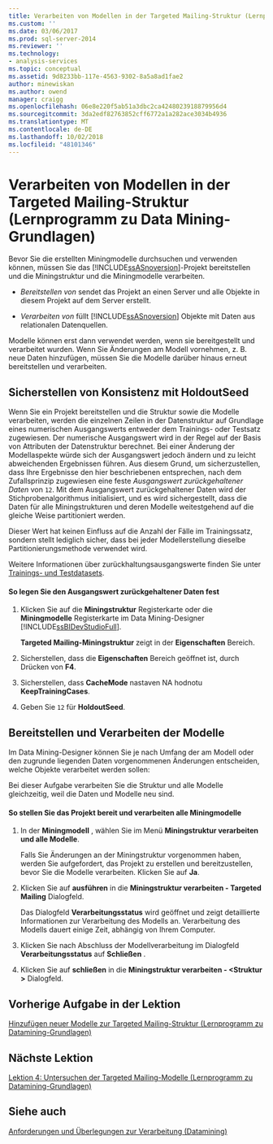 ```yaml
---
title: Verarbeiten von Modellen in der Targeted Mailing-Struktur (Lernprogramm zu Datamining-Grundlagen) | Microsoft-Dokumentation
ms.custom: ''
ms.date: 03/06/2017
ms.prod: sql-server-2014
ms.reviewer: ''
ms.technology:
- analysis-services
ms.topic: conceptual
ms.assetid: 9d8233bb-117e-4563-9302-8a5a8ad1fae2
author: minewiskan
ms.author: owend
manager: craigg
ms.openlocfilehash: 06e8e220f5ab51a3dbc2ca4248023918879956d4
ms.sourcegitcommit: 3da2edf82763852cff6772a1a282ace3034b4936
ms.translationtype: MT
ms.contentlocale: de-DE
ms.lasthandoff: 10/02/2018
ms.locfileid: "48101346"
---
```

# <a name="processing-models-in-the-targeted-mailing-structure-basic-data-mining-tutorial"></a>Verarbeiten von Modellen in der Targeted Mailing-Struktur (Lernprogramm zu Data Mining-Grundlagen)
  Bevor Sie die erstellten Miningmodelle durchsuchen und verwenden können, müssen Sie das [!INCLUDE[ssASnoversion](../includes/ssasnoversion-md.md)]-Projekt bereitstellen und die Miningstruktur und die Miningmodelle verarbeiten.  
  
-   *Bereitstellen von* sendet das Projekt an einen Server und alle Objekte in diesem Projekt auf dem Server erstellt.  
  
-   *Verarbeiten von* füllt [!INCLUDE[ssASnoversion](../includes/ssasnoversion-md.md)] Objekte mit Daten aus relationalen Datenquellen.  
  
 Modelle können erst dann verwendet werden, wenn sie bereitgestellt und verarbeitet wurden. Wenn Sie Änderungen am Modell vornehmen, z. B. neue Daten hinzufügen, müssen Sie die Modelle darüber hinaus erneut bereitstellen und verarbeiten.  
  
## <a name="ensuring-consistency-with-holdoutseed"></a>Sicherstellen von Konsistenz mit HoldoutSeed  
 Wenn Sie ein Projekt bereitstellen und die Struktur sowie die Modelle verarbeiten, werden die einzelnen Zeilen in der Datenstruktur auf Grundlage eines numerischen Ausgangswerts entweder dem Trainings- oder Testsatz zugewiesen. Der numerische Ausgangswert wird in der Regel auf der Basis von Attributen der Datenstruktur berechnet. Bei einer Änderung der Modellaspekte würde sich der Ausgangswert jedoch ändern und zu leicht abweichenden Ergebnissen führen. Aus diesem Grund, um sicherzustellen, dass Ihre Ergebnisse den hier beschriebenen entsprechen, nach dem Zufallsprinzip zugewiesen eine feste *Ausgangswert zurückgehaltener Daten* von `12`. Mit dem Ausgangswert zurückgehaltener Daten wird der Stichprobenalgorithmus initialisiert, und es wird sichergestellt, dass die Daten für alle Miningstrukturen und deren Modelle weitestgehend auf die gleiche Weise partitioniert werden.  
  
 Dieser Wert hat keinen Einfluss auf die Anzahl der Fälle im Trainingssatz, sondern stellt lediglich sicher, dass bei jeder Modellerstellung dieselbe Partitionierungsmethode verwendet wird.  
  
 Weitere Informationen über zurückhaltungsausgangswerte finden Sie unter [Trainings- und Testdatasets](../../2014/analysis-services/data-mining/training-and-testing-data-sets.md).  
  
#### <a name="to-set-the-holdout-seed"></a>So legen Sie den Ausgangswert zurückgehaltener Daten fest  
  
1.  Klicken Sie auf die **Miningstruktur** Registerkarte oder die **Miningmodelle** Registerkarte im Data Mining-Designer [!INCLUDE[ssBIDevStudioFull](../includes/ssbidevstudiofull-md.md)].  
  
     **Targeted Mailing-Miningstruktur** zeigt in der **Eigenschaften** Bereich.  
  
2.  Sicherstellen, dass die **Eigenschaften** Bereich geöffnet ist, durch Drücken von **F4**.  
  
3.  Sicherstellen, dass **CacheMode** nastaven NA hodnotu **KeepTrainingCases**.  
  
4.  Geben Sie `12` für **HoldoutSeed**.  
  
## <a name="deploying-and-processing-the-models"></a>Bereitstellen und Verarbeiten der Modelle  
 Im Data Mining-Designer können Sie je nach Umfang der am Modell oder den zugrunde liegenden Daten vorgenommenen Änderungen entscheiden, welche Objekte verarbeitet werden sollen:  
  
 Bei dieser Aufgabe verarbeiten Sie die Struktur und alle Modelle gleichzeitig, weil die Daten und Modelle neu sind.  
  
#### <a name="to-deploy-the-project-and-process-all-the-mining-models"></a>So stellen Sie das Projekt bereit und verarbeiten alle Miningmodelle  
  
1.  In der **Miningmodell** , wählen Sie im Menü **Miningstruktur verarbeiten und alle Modelle**.  
  
     Falls Sie Änderungen an der Miningstruktur vorgenommen haben, werden Sie aufgefordert, das Projekt zu erstellen und bereitzustellen, bevor Sie die Modelle verarbeiten. Klicken Sie auf **Ja**.  
  
2.  Klicken Sie auf **ausführen** in die **Miningstruktur verarbeiten - Targeted Mailing** Dialogfeld.  
  
     Das Dialogfeld **Verarbeitungsstatus** wird geöffnet und zeigt detaillierte Informationen zur Verarbeitung des Modells an. Verarbeitung des Modells dauert einige Zeit, abhängig von Ihrem Computer.  
  
3.  Klicken Sie nach Abschluss der Modellverarbeitung im Dialogfeld **Verarbeitungsstatus** auf **Schließen** .  
  
4.  Klicken Sie auf **schließen** in die **Miningstruktur verarbeiten - \<Struktur >** Dialogfeld.  
  
## <a name="previous-task-in-lesson"></a>Vorherige Aufgabe in der Lektion  
 [Hinzufügen neuer Modelle zur Targeted Mailing-Struktur &#40;Lernprogramm zu Datamining-Grundlagen&#41;](../../2014/tutorials/adding-new-models-to-the-targeted-mailing-structure-basic-data-mining-tutorial.md)  
  
## <a name="next-lesson"></a>Nächste Lektion  
 [Lektion 4: Untersuchen der Targeted Mailing-Modelle &#40;Lernprogramm zu Datamining-Grundlagen&#41;](../../2014/tutorials/lesson-4-exploring-the-targeted-mailing-models-basic-data-mining-tutorial.md)  
  
## <a name="see-also"></a>Siehe auch  
 [Anforderungen und Überlegungen zur Verarbeitung &#40;Datamining&#41;](../../2014/analysis-services/data-mining/processing-requirements-and-considerations-data-mining.md)  
  
  

